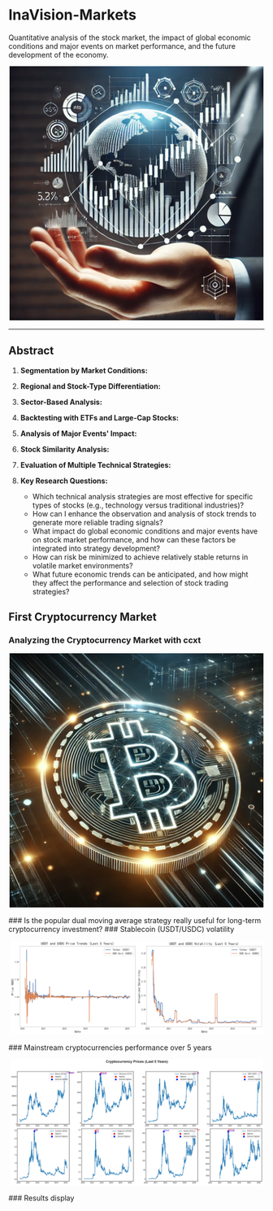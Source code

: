 # InaVision-Markets
Quantitative analysis of the stock market, the impact of global economic conditions and major events on market performance, and the future development of the economy.

<p align="center">
  <img src="./1.jpg" width="500" />
</p>





---
## Abstract

1. **Segmentation by Market Conditions:**  

2. **Regional and Stock-Type Differentiation:**  

3. **Sector-Based Analysis:**
4. **Backtesting with ETFs and Large-Cap Stocks:**
5. **Analysis of Major Events' Impact:**  

   

6. **Stock Similarity Analysis:**  

7. **Evaluation of Multiple Technical Strategies:**  

8. **Key Research Questions:**  
   - Which technical analysis strategies are most effective for specific types of stocks (e.g., technology versus traditional industries)?  
   - How can I enhance the observation and analysis of stock trends to generate more reliable trading signals?  
   - What impact do global economic conditions and major events have on stock market performance, and how can these factors be integrated into strategy development?  
   - How can risk be minimized to achieve relatively stable returns in volatile market environments?  
   - What future economic trends can be anticipated, and how might they affect the performance and selection of stock trading strategies?
## First Cryptocurrency Market
### Analyzing the Cryptocurrency Market with ccxt

<p align="center">
  <img src="./2.jpg" width="500" />
</p>
### Is the popular dual moving average strategy really useful for long-term cryptocurrency investment?
### Stablecoin (USDT/USDC) volatility
<p align="center">
  <img src="./cryptocurrency/USDT.png" width="500" />
</p>
### Mainstream cryptocurrencies performance over 5 years
<p align="center">
  <img src="./cryptocurrency/cryptocurrencies.png" width="500" />
</p>
### Results display



